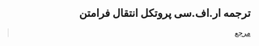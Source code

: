 <div dir="rtl">

## ترجمه ار.اف.سی پروتکل انتقال فرامتن

> [مرجع](https://www.ietf.org/rfc/rfc2068.txt)

</div>
